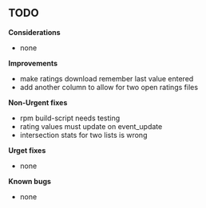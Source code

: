 
## TODO

**Considerations**
* none

**Improvements**
* make ratings download remember last value entered
* add another column to allow for two open ratings files

**Non-Urgent fixes**
* rpm build-script needs testing
* rating values must update on event_update
* intersection stats for two lists is wrong

**Urget fixes**
* none

**Known bugs**
* none


